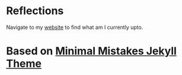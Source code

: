 # Reflections
Navigate to my [website](https://jmohit13.github.io/reflections/) to find what am I currently upto.

# Based on [Minimal Mistakes Jekyll Theme](https://mmistakes.github.io/minimal-mistakes/)


